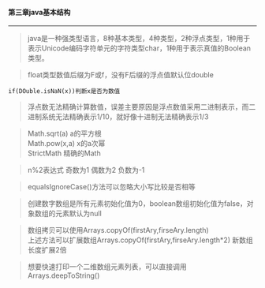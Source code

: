 #### 第三章java基本结构
---
> java是一种强类型语言，8种基本类型，4种类型，2种浮点类型，1种用于表示Unicode编码字符单元的字符类型char，1种用于表示真值的Boolean类型。

> float类型数值后缀为F或f，没有F后缀的浮点值默认位double

```
if(DOuble.isNaN(x))判断x是否为数值
```

> 浮点数无法精确计算数值，误差主要原因是浮点数值采用二进制表示，而二进制系统无法精确表示1/10，就好像十进制无法精确表示1/3

> Math.sqrt(a) a的平方根  
> Math.pow(x,a) x的a次幂  
> StrictMath  精确的Math

> n%2表达式 奇数为1 偶数为2 负数为-1  

> equalsIgnoreCase()方法可以忽略大小写比较是否相等  

> 创建数字数组是所有元素初始化值为0，boolean数组初始化值为false，对象数组的元素默认为null  

> 数组拷贝可以使用Arrays.copyOf(firstAry,firseAry.length)  
> 上述方法可以扩展数组Arrays.copyOf(firstAry,firseAry.length*2) 新数组长度扩展2倍

> 想要快速打印一个二维数组元素列表，可以直接调用 Arrays.deepToString()



